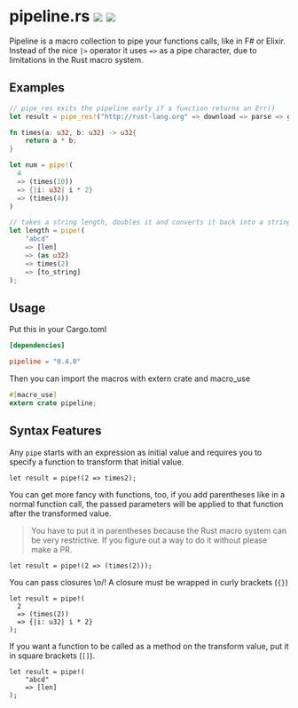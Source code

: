 # pipeline.rs [![](https://travis-ci.org/johannhof/pipeline.rs.svg)](https://travis-ci.org/johannhof/pipeline.rs) [![](https://img.shields.io/crates/v/pipeline.svg)](https://crates.io/crates/pipeline)

Pipeline is a macro collection to pipe your functions calls, like in F# or Elixir. Instead of the nice `|>` operator it uses `=>` as a pipe character, due to limitations in the Rust macro system. 

## Examples

```rust
// pipe_res exits the pipeline early if a function returns an Err()
let result = pipe_res!("http://rust-lang.org" => download => parse => get_links)
```

```rust
fn times(a: u32, b: u32) -> u32{
    return a * b;
}

let num = pipe!(
  4
  => (times(10))
  => {|i: u32| i * 2}
  => (times(4))
)

// takes a string length, doubles it and converts it back into a string
let length = pipe!(
    "abcd"
    => [len]
    => (as u32)
    => times(2)
    => [to_string]
);
```

## Usage

Put this in your Cargo.toml
```toml
[dependencies]

pipeline = "0.4.0"
```

Then you can import the macros with extern crate and macro_use
```rust
#[macro_use]
extern crate pipeline;
```

## Syntax Features

Any `pipe` starts with an expression as initial value and requires you
to specify a function to transform that initial value.
```
let result = pipe!(2 => times2);
```

You can get more fancy with functions, too, if you add parentheses like
in a normal function call, the passed parameters will be applied to that
function after the transformed value.

> You have to put it in parentheses
because the Rust macro system can be very restrictive.
If you figure out a way to do it without please make a PR.

```
let result = pipe!(2 => (times(2)));
```

You can pass closures \o/! A closure must be wrapped in curly brackets (`{}`)
```
let result = pipe!(
  2
  => (times(2))
  => {|i: u32| i * 2}
);
```

If you want a function to be called as a method on the transform value,
put it in square brackets (`[]`).
```
let result = pipe!(
    "abcd"
    => [len]
);
```
